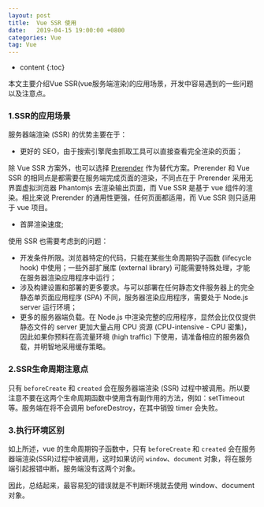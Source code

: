 ```yaml
---
layout: post
title:  Vue SSR 使用
date:   2019-04-15 19:00:00 +0800
categories: Vue
tag: Vue
---
```


* content
{:toc}

本文主要介绍Vue SSR(vue服务端渲染)的应用场景，开发中容易遇到的一些问题以及注意点。

### 1.SSR的应用场景

服务器端渲染 (SSR) 的优势主要在于：

- 更好的 SEO，由于搜索引擎爬虫抓取工具可以直接查看完全渲染的页面；

除 Vue SSR 方案外，也可以选择 [Prerender](https://github.com/prerender/prerender) 作为替代方案。Prerender 和 Vue SSR 的相同点是都需要在服务端完成页面的渲染，不同点在于 Prerender 采用无界面虚拟浏览器 Phantomjs 去渲染输出页面，而 Vue SSR 是基于 vue 组件的渲染。相比来说 Prerender 的通用性更强，任何页面都适用，而 Vue SSR 则只适用于 vue 项目。

- 首屏渲染速度;

使用 SSR 也需要考虑到的问题：

- 开发条件所限。浏览器特定的代码，只能在某些生命周期钩子函数 (lifecycle hook) 中使用；一些外部扩展库 (external library) 可能需要特殊处理，才能在服务器渲染应用程序中运行；
- 涉及构建设置和部署的更多要求。与可以部署在任何静态文件服务器上的完全静态单页面应用程序 (SPA) 不同，服务器渲染应用程序，需要处于 Node.js server 运行环境；
- 更多的服务器端负载。在 Node.js 中渲染完整的应用程序，显然会比仅仅提供静态文件的 server 更加大量占用 CPU 资源 (CPU-intensive - CPU 密集)，因此如果你预料在高流量环境 (high traffic) 下使用，请准备相应的服务器负载，并明智地采用缓存策略。

### 2.SSR生命周期注意点

只有 `beforeCreate` 和 `created` 会在服务器端渲染 (SSR) 过程中被调用。所以要注意不要在这两个生命周期函数中使用含有副作用的方法，例如：setTimeout 等。服务端在将不会调用 beforeDestroy，在其中销毁 timer 会失败。

### 3.执行环境区别

如上所述，vue 的生命周期钩子函数中，只有 `beforeCreate` 和 `created` 会在服务器端渲染(SSR)过程中被调用，这时如果访问 `window`、`document` 对象，将在服务端引起报错中断。服务端没有这两个对象。

因此，总结起来，最容易犯的错误就是不判断环境就去使用 window、document 对象。
